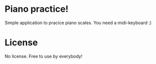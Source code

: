 # Piano practice!

Simple application to pracice piano scales. You need a midi-keyboard :)

# License
No license. Free to use by everybody!
